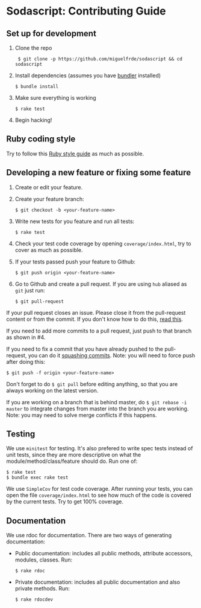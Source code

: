 Sodascript: Contributing Guide
==============================


## Set up for development

1. Clone the repo

	``` $ git clone -p https://github.com/miguelfrde/sodascript && cd sodascript```

2. Install dependencies (assumes you have [bundler](http://bundler.io/) installed)

	``` $ bundle install ```

3. Make sure everything is working

	``` $ rake test ```

4. Begin hacking!


## Ruby coding style

Try to follow this [Ruby style guide](https://github.com/bbatsov/ruby-style-guide) as much as possible.


## Developing a new feature or fixing some feature 

1. Create or edit your feature.

2. Create your feature branch:

    ```$ git checkout -b <your-feature-name>```

3. Write new tests for you feature and run all tests:

    ```$ rake test```

4. Check your test code coverage by opening `coverage/index.html`, try to cover as much as possible.

5. If your tests passed push your feature to Github:

    ```$ git push origin <your-feature-name>``` 

6. Go to Github and create a pull request. If you are using `hub` aliased as `git` just run:

    ```$ git pull-request```

If your pull request closes an issue. Please close it from the pull-request content or from the commit. If you don't know how to do this, [read this](https://help.github.com/articles/closing-issues-via-commit-messages).

If you need to add more commits to a pull request, just push to that branch as shown in #4.

If you need to fix a commit that you have already pushed to the pull-request, you can do it [squashing commits](http://davidwalsh.name/squash-commits-git). Note: you will need to force push after doing this:

```$ git push -f origin <your-feature-name>```

Don't forget to do `$ git pull` before editing anything, so that you are always working on the latest version.

If you are working on a branch that is behind master, do `$ git rebase -i master` to integrate changes from master into the branch you are working. Note: you may need to solve merge conflicts if this happens.


## Testing

We use `minitest` for testing. It's also prefered to write spec tests instead of unit tests, since they are more descriptive on what the module/method/class/feature should do. Run one of:

```
$ rake test
$ bundle exec rake test
```

We use `SimpleCov` for test code coverage. After running your tests, you can open the file `coverage/index.html` to see how much of the code is covered by the current tests. Try to get 100% coverage.

## Documentation

We use rdoc for documentation. There are two ways of generating documentation:

- Public documentation: includes all public methods, attribute accessors, modules, classes. Run:

	```$ rake rdoc```

- Private documentation: includes all public documentation and also private methods. Run:

	```$ rake rdocdev```

